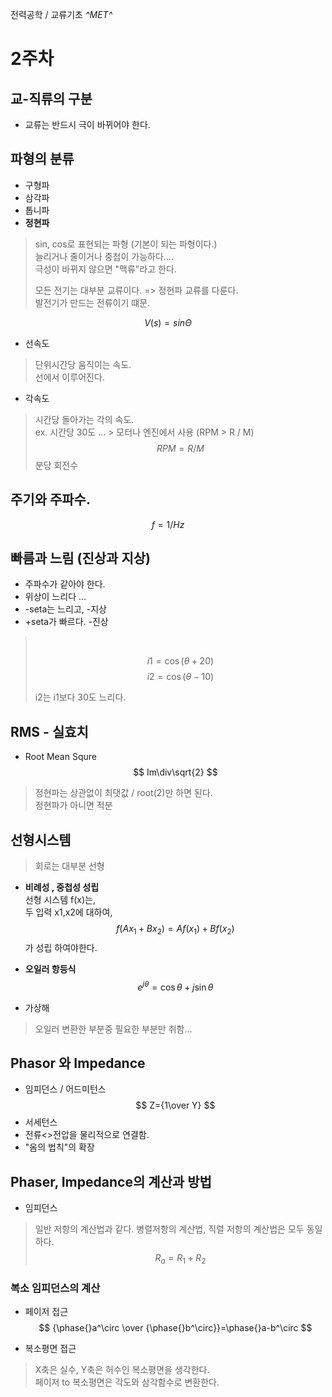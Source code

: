 전력공학 / 교류기초
*^*MET*^*
# 2주차 
## 교-직류의 구분
- 교류는 반드시 극이 바뀌어야 한다. 

## 파형의 분류
- 구형파
- 삼각파
- 톱니파
- **정현파** 
> sin, cos로 표현되는 파형 (기본이 되는 파형이다.)  
> 늘리거나 줄이거나 중첩이 가능하다....  
> 극성이 바뀌지 않으면 "맥류"라고 한다.     
>
> 모든 전기는 대부분 교류이다. => 정현파 교류를 다룬다.     
> 발전기가 만드는 전류이기 떄문.

$$ V(s) = sin \Theta $$

- 선속도
> 단위시간당 움직이는 속도.  
> 선에서 이루어진다.

- 각속도
> 시간당 돌아가는 각의 속도.    
> ex. 시간당 30도 ... > 모터나 엔진에서 사용 (RPM > R / M)
> $$ RPM = R/M $$
> 분당 회전수
>

## 주기와 주파수.
$$ f = 1/{Hz} $$

## 빠름과 느림 (진상과 지상)
- 주파수가 같아야 한다. 
- 위상이 느리다 ... 
- -seta는 느리고, -지상 
- +seta가 빠르다. -진상
> <br/>
>   
> $$i1 = \cos(\theta+20)$$
> $$i2 = \cos(\theta-10)$$
>       
> i2는 i1보다 30도 느리다.
## RMS - 실효치
- Root Mean Squre
$$ Im\div\sqrt{2} $$
> 정현파는 상관없이 최댓값 / root(2)만 하면 된다.   
> 정현파가 아니면 적분 
>
## 선형시스템
> 회로는 대부분 선형    
> 
- **비례성 , 중첩성 성립**  
    선형 시스템 f(x)는,     
    두 입력 x1,x2에 대하여, 
    $$f(Ax_{1}+Bx_{2}) = Af(x_{1}) + Bf(x_{2})$$ 
    가 성립 하여야한다.

- **오일러 항등식**
$$e^{j\theta} = \cos{\theta} + j\sin{\theta} $$

- 가상해
> 오일러 변환한 부분중 필요한 부분만 취함...

## Phasor 와 Impedance 

- 임피던스 / 어드미턴스
  $$ Z={1\over Y} $$
- 서세턴스
- 전류<>전압을 물리적으로 연결함. 
- "옴의 법칙"의 확장 

## Phaser, Impedance의 계산과 방법
- 임피던스
> 일반 저항의 계산법과 같다. 병렬저항의 계산법, 직렬 저항의 계산법은 모두 동일하다.     
$$ R_{a} = R_{1}+R_{2} $$

### 복소 임피던스의 계산
- 페이저 접근
$$ {\phase{}a^\circ \over {\phase{}b^\circ}}=\phase{}a-b^\circ $$

- 복소평면 접근
> X축은 실수, Y축은 허수인 복소평면을 생각한다.   
> 페이저 to 복소평면은 각도와 삼각함수로 변환한다.
